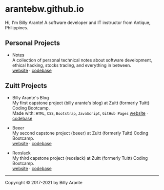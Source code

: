 # arantebw.github.io

Hi, I'm Billy Arante! A software developer and IT instructor from Antique, Philippines.

## Personal Projects

- Notes  
  A collection of personal technical notes about software development, ethical hacking, stocks trading, and everything in between.  
  [website](https://arantebw.github.io/notes) &middot; [codebase](#)
  
## Zuitt Projects

- Billy Arante's Blog  
  My first capstone project (billy arante's blog) at Zuitt (formerly Tuitt) Coding Bootcamp.  
  Made with: `HTML`, `CSS`, `Bootstrap`, `JavaScript`, `GitHub Pages`
  [website](https://arantebw.github.io/csp1-blog/index.html) &middot; [codebase](#)

- Beeer  
  My second capstone project (beeer) at Zuitt (formerly Tuitt) Coding Bootcamp.  
  [website](#) &middot; [codebase](#)

- Reoslack  
  My third capstone project (reoslack) at Zuitt (formerly Tuitt) Coding Bootcamp.  
  [website](#) &middot; [codebase](#)

---
Copyright &copy; 2017-2021 by Billy Arante
